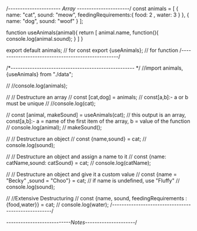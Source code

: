 
/*---------------------- Array ----------------------*/
const animals = [
  { name: "cat", sound: "meow", feedingRequirements:{
    food: 2 ,
    water: 3
  } },
  { name: "dog", sound: "woof" }
];

function useAnimals(animal){
return [
animal.name,
function(){
  console.log(animal.sound);
}
]
}

export default animals; // for const
export {useAnimals}; // for function
/*---------------------------------------------------*/


/*---------------------------------------------------- */
//import animals, {useAnimals} from "./data";

// //console.log(animals);

// // Destructure an array
// const [cat,dog] = animals; // const[a,b]:- a or b must be unique
// //console.log(cat);

// const [animal, makeSound] = useAnimals(cat); // this output is an array, const[a,b]:- a = name of the first item of the array, b = value of the function 
// console.log(animal);
// makeSound();

// // Destructure an object
// const {name,sound} = cat;
// console.log(sound);

// // Destructure an object and assign a name to it
// const {name: catName,sound: catSound} = cat;
// console.log(catName);

// // Destructure an object and give it a custom value
// const {name = "Becky" ,sound = "Choo"} = cat; // if name is undefined, use "Fluffy"
// console.log(sound);

// //Extensive Destructuring
// const {name, sound, feedingRequirements :{food,water}} = cat;
// console.log(water);
/*----------------------------------------------------*/


*---------------------------Notes---------------------*/